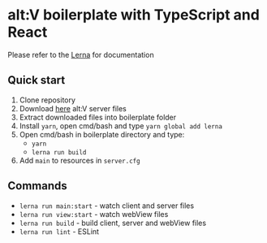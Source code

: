 # alt:V boilerplate with TypeScript and React
Please refer to the [Lerna](https://github.com/lerna/lerna) for documentation

## Quick start
1. Clone repository
2. Download [here](https://altv.mp/#/downloads) alt:V server files
3. Extract downloaded files into boilerplate folder
4. Install `yarn`, open cmd/bash and type `yarn global add lerna`
5. Open cmd/bash in boilerplate directory and type:
    - `yarn`
    - `lerna run build`
6. Add `main` to resources in `server.cfg`

## Commands
- `lerna run main:start` - watch client and server files
- `lerna run view:start` - watch webView files
- `lerna run build` - build client, server and webView files
- `lerna run lint` - ESLint
